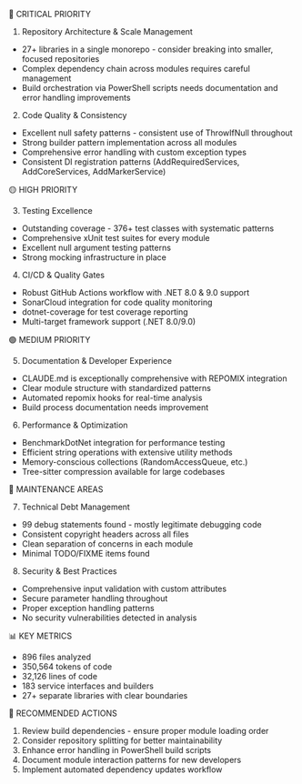 🔴 CRITICAL PRIORITY

1. Repository Architecture & Scale Management

- 27+ libraries in a single monorepo - consider breaking into smaller, focused repositories
- Complex dependency chain across modules requires careful management
- Build orchestration via PowerShell scripts needs documentation and error handling improvements

2. Code Quality & Consistency

- Excellent null safety patterns - consistent use of ThrowIfNull throughout
- Strong builder pattern implementation across all modules
- Comprehensive error handling with custom exception types
- Consistent DI registration patterns (AddRequiredServices, AddCoreServices, AddMarkerService)

🟡 HIGH PRIORITY

3. Testing Excellence

- Outstanding coverage - 376+ test classes with systematic patterns
- Comprehensive xUnit test suites for every module
- Excellent null argument testing patterns
- Strong mocking infrastructure in place

4. CI/CD & Quality Gates

- Robust GitHub Actions workflow with .NET 8.0 & 9.0 support
- SonarCloud integration for code quality monitoring
- dotnet-coverage for test coverage reporting
- Multi-target framework support (.NET 8.0/9.0)

🟢 MEDIUM PRIORITY

5. Documentation & Developer Experience

- CLAUDE.md is exceptionally comprehensive with REPOMIX integration
- Clear module structure with standardized patterns
- Automated repomix hooks for real-time analysis
- Build process documentation needs improvement

6. Performance & Optimization

- BenchmarkDotNet integration for performance testing
- Efficient string operations with extensive utility methods
- Memory-conscious collections (RandomAccessQueue, etc.)
- Tree-sitter compression available for large codebases

🔵 MAINTENANCE AREAS

7. Technical Debt Management

- 99 debug statements found - mostly legitimate debugging code
- Consistent copyright headers across all files
- Clean separation of concerns in each module
- Minimal TODO/FIXME items found

8. Security & Best Practices

- Comprehensive input validation with custom attributes
- Secure parameter handling throughout
- Proper exception handling patterns
- No security vulnerabilities detected in analysis

📊 KEY METRICS

- 896 files analyzed
- 350,564 tokens of code
- 32,126 lines of code
- 183 service interfaces and builders
- 27+ separate libraries with clear boundaries

🎯 RECOMMENDED ACTIONS

1. Review build dependencies - ensure proper module loading order
2. Consider repository splitting for better maintainability
3. Enhance error handling in PowerShell build scripts
4. Document module interaction patterns for new developers
5. Implement automated dependency updates workflow
